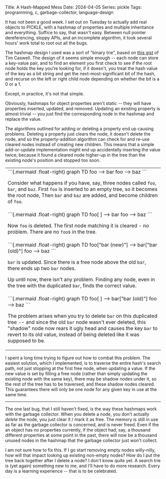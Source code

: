 Title: A Hash-Mapped Mess
Date: 2024-04-05
Series: pickle
Tags: programming, c, garbage-collector, language-design

It has not been a good week. I set out on Tuesday to actually add real objects to PICKLE, with a hashmap of properties and multiple inheritance and everything. Suffice to say, that wasn't easy. Between null pointer dereferencing, sloppy APIs, and an incomplete algorithm, it took several hours' work total to root out all the bugs.

The hashmap design I used was a sort of "binary trie", based on [this gist][hmap] of Tim Caswell. The design of it seems simple enough -- each node can store a key-value pair, and to find an element you first check to see if the root node holds the key you're looking for, if it doesn't, you treat the hash value of the key as a bit string and get the next-most-significant bit of the hash, and recurse on the left or right child node depending on whether the bit is a 0 or a 1.

[hmap]: https://gist.github.com/creationix/3ea0d27dd100c5b53ca8546a2084ad47

Except, in practice, it's not that simple.

Obviously, hashmaps for object properties aren't static -- they will have properties inserted, updated, and removed. Updating an existing property is almost trivial -- you just find the corresponding node in the hashmap and replace the value.

The algorithms outlined for adding or deleting a property end up causing problems. Deleting a property just clears the node, it doesn't delete the node, and so the property-addition algorithm can check for and re-use cleared nodes instead of creating new children. This means that a simple add-or-update implementation might end up accidentally inserting the value twice, because it found a cleared node higher-up in the tree than the existing node's position and stopped too soon.

<table markdown="block">
<thead></thead>
<tbody markdown="block">
<tr markdown="block">
<td markdown="block">
```{.mermaid .float-right}
graph TD
    foo --> bar
    foo --> baz
```

Consider what happens if you have, say, three nodes called `foo`, `bar`, and `baz`. First `foo` is inserted to an empty tree, so it becomes the root node, Then `bar` and `baz` are added, and become children of `foo`.
</td>
</tr>

<tr markdown="block">
<td markdown="block">
```{.mermaid .float-right}
graph TD
    foo[ ] --> bar
    foo --> baz
```

Now `foo` is deleted. The first node matching it is cleared - no problem. There are no `foo`s in the tree.
</td>
</tr>

<tr markdown="block">
<td markdown="block">
```{.mermaid .float-right}
graph TD
    foo["bar (new)"] --> bar["bar (old)"]
    foo --> baz
```

`bar` is updated. Since there is a free node above the old `bar`, there ends up two `bar` nodes.

Up until now, there isn't any problem. Finding any node, even in the tree with the duplicated `bar`, finds the correct value.
</td>
</tr>

<tr markdown="block">
<td markdown="block">
```{.mermaid .float-right}
graph TD
    foo[ ] --> bar["bar (old)"]
    foo --> baz
```

The problem arises when you try to delete `bar` on this duplicated tree -- and since the old `bar` node wasn't ever deleted, this "shadow" node now rears it ugly head and causes the key `bar` to revert to its old value, instead of being deleted like it was supposed to be.
</td>
</tr>
</tbody>
</table>

I spent a long time trying to figure out how to combat this problem. The easiest solution, which I implemented, is to traverse the entire hash's search path, not just stopping at the first free node, when updating a value. If the new value is set by filling a free node (rather than simply updating the existing node with the same key), there may be shadow nodes under it, so the rest of the tree has to be traversed, and these shadow nodes cleared. This guarantees there will only be one node for any given key in use at the same time.

---

The one last bug, that I still haven't fixed, is the way these hashmaps work with the garbage collector. When you delete a node, you don't actually *delete* the node, you just clear it / mark it as free. The memory is still in use as far as the garbage collector is concerned, and is never freed. Even if the an object has no properties currently, if the object had, say, a thousand different properties at some point in the past, there will now be a thousand unused nodes in the hashmap that the garbage collector just won't collect.

I am not sure how to fix this. If I go start removing empty nodes willy-nilly, how will that impact looking up existing non-empty nodes? How do I put the tree back together after I delete a node? I don't know quite yet. A search trie is (yet again) something new to me, and I'll have to do more research. Every day is a learning experience -- that is to be celebrated.
